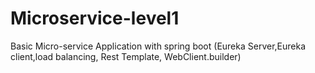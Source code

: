 # Microservice-level1
Basic Micro-service Application  with spring boot (Eureka Server,Eureka client,load balancing, Rest Template, WebClient.builder)
